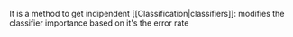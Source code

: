 It is a method to get indipendent [[Classification|classifiers]]: modifies the classifier importance based on it's the error rate